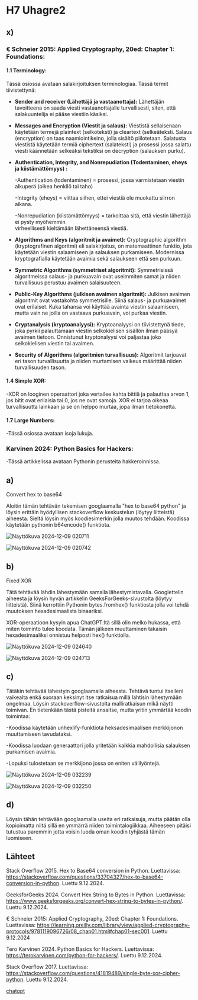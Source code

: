 # H7 Uhagre2

## x) 

### **€ Schneier 2015: Applied Cryptography, 20ed: Chapter 1: Foundations:**

#### 1.1 Terminology:

Tässä osiossa avataan salakirjoituksen terminologiaa. Tässä termit tiivistettynä:

- **Sender and receiver (Lähettäjä ja vastaanottaja):**
  Lähettäjän tavoitteena on saada viesti vastaanottajalle turvallisesti, siten, että salakuuntelija ei pääse      viestiin käsiksi.

- **Messages and Encryption (Viestit ja salaus):**
  Viestistä sellaisenaan käytetään termejä plaintext (selkoteksti) ja cleartext (selkeäteksti. Salaus             (encryption) on taas naamiointikeino, jolla sisältö piilotetaan. Salatusta viestistä käytetään termiä           ciphertext (salateksti) ja prosessi jossa salattu viesti käännetään selkeäksi tekstiksi on decryption           (salauksen purku).

- **Authentication, Integrity, and Nonrepudiation (Todentaminen, eheys ja kiistämättömyys) :**

    -Authentication (todentaminen) = prosessi, jossa varmistetaan viestin alkuperä (oikea henkilö tai taho)
      
    -Integrity (eheys) = viittaa siihen, ettei viestiä ole muokattu siirron aikana.
      
    -Nonrepudiation (kiistämättömyys) = tarkoittaa sitä, että viestin lähettäjä ei pysty myöhemmin     
    virheellisesti kieltämään lähettäneensä viestiä.
    
- **Algorithms and Keys (algoritmit ja avaimet):**
    Cryptographic algorithm (kryptografinen algoritmi) eli salakirjoitus, on matemaattinen funktio, jota     
    käytetään viestin salaamiseen ja salauksen purkamiseen. Modernissa kryptografialla käytetään avaimia sekä 
    salaukseen että sen purkuun.

- **Symmetric Algorithms (symmetriset algoritmit):**
    Symmetrisissä algoritmeissa salaus- ja purkuavain ovat useimmiten samat ja niiden turvallisuus perustuu         avaimen salaisuuteen.

- **Public-Key Algorithms (julkisen avaimen algoritmit):**
    Julkisen avaimen algoritmit ovat vastakohta symmetrisille. Siinä salaus- ja purkuavaimet ovat erilaiset.        Kuka tahansa voi käyttää avainta viestin salaamiseen, mutta vain ne joilla on vastaava purkuavain, voi          purkaa viestin.

- **Cryptanalysis (kryptoanalyysi):**
    Kryptoanalyysi on tiivistettynä tiede, joka pyrkii palauttamaan viestin selkokielisen sisällön ilman pääsyä     avaimen tietoon. Onnistunut kryptonalyysi voi paljastaa joko selkokielisen viestin tai avaimen.

- **Security of Algorithms (algoritmien turvallisuus):**
    Algoritmit tarjoavat eri tason turvallisuutta ja niiden murtamisen vaikeus määrittää niiden turvallisuuden      tason.

#### 1.4 Simple XOR:
   -XOR on looginen operaattori joka vertailee kahta bittiä ja palauttaa arvon 1, jos bitit ovat erilaisia tai 
    0, jos ne ovat samoja. XOR ei tarjoa oikeaa turvallisuutta lainkaan ja se on helppo murtaa, jopa ilman 
    tietokonetta.

#### 1.7 Large Numbers:
   -Tässä osiossa avataan isoja lukuja.

### **Karvinen 2024: Python Basics for Hackers:**
   -Tässä artikkelissa avataan Pythonin perusteita hakkeroinnissa.

## a)

Convert hex to base64

Aloitin tämän tehtävän tekemisen googlaamalla "hex to base64 python" ja löysin erittäin hyödyllisen stackoverflow keskustelun (löytyy liitteistä) aiheesta. Sieltä löysin myös koodiesimerkin jolla muutos tehdään. Koodissa käytetään pythonin b64encode() funktiota.

![Näyttökuva 2024-12-09 020711](https://github.com/user-attachments/assets/3a37b19b-4c73-487b-9c28-a38a642d4717)

![Näyttökuva 2024-12-09 020742](https://github.com/user-attachments/assets/d67201ca-d68e-4078-972c-e39a9ea4522e)


## b)

Fixed XOR

Tätä tehtävää lähdin lähestymään samalla lähestymistavalla. Googlettelin aiheesta ja löysin hyvän artikkelin GeeksForGeeks-sivustolta (löytyy liitteistä). Siinä kerrottiin Pythonin bytes.fromhex() funktiosta jolla  voi tehdä muutoksen hexadesimaalista binaariksi.

XOR-operaatioon kysyin apua ChatGPT:ltä sillä olin melko hukassa, että miten toiminto tulee koodata.  Tämän jälkeen muuttaminen takaisin hexadesimaaliksi onnistuu helposti hex() funktiolla.

![Näyttökuva 2024-12-09 024640](https://github.com/user-attachments/assets/9f61737a-1bbc-46ef-bb6e-859cd44d525d)

![Näyttökuva 2024-12-09 024713](https://github.com/user-attachments/assets/1460e7f7-ac7e-49a8-82cf-723141dcb20d)


## c)

Tätäkin tehtävää lähestyin googlaamalla aiheesta. Tehtävä tuntui itselleni vaikealta enkä suoraan keksinyt itse ratkaisua millä lähtisin lähestymään ongelmaa. Löysin stackoverflow-sivustolta malliratkaisun mikä näytti toimivan. En tietenkään tästä pisteitä ansaitse, mutta yritin ymmärtää koodin toimintaa:

-Koodissa käytetään unhexlify-funktiota heksadesimaalisen merkkijonon muuttamiseen tavudataksi.

-Koodissa luodaan generaattori jolla yritetään kaikkia mahdollisia salauksen purkamisen avaimia.

-Lopuksi tulostetaan se merkkijono jossa on eniten välilyöntejä.

![Näyttökuva 2024-12-09 032239](https://github.com/user-attachments/assets/77f9afff-1350-4dc9-b8f3-d0b5ef7adfbb)

![Näyttökuva 2024-12-09 032250](https://github.com/user-attachments/assets/55f6005b-5c7c-49d7-9668-3bd63f0fe4fa)

## d)

Löysin tähän tehtävään googlaamalla useita eri ratkaisuja, mutta päätän olla kopioimatta niitä sillä en ymmärrä niiden toimintalogiikkaa. Aiheeseen pitäisi tutustua paremmin jotta voisin luoda oman koodin tyhjästä tämän luomiseen.

## Lähteet

Stack Overflow 2015. Hex to Base64 conversion in Python. Luettavissa: https://stackoverflow.com/questions/33704327/hex-to-base64-conversion-in-python. Luettu 9.12.2024.

GeeksforGeeks 2024. Convert Hex String to Bytes in Python. Luettavissa: https://www.geeksforgeeks.org/convert-hex-string-to-bytes-in-python/. Luettu 9.12.2024.

€ Schneier 2015: Applied Cryptography, 20ed: Chapter 1: Foundations. Luettavissa: https://learning.oreilly.com/library/view/applied-cryptography-protocols/9781119096726/08_chap01.html#chap01-sec001. Luettu 9.12.2024

Tero Karvinen 2024. Python Basics for Hackers. Luettavissa: https://terokarvinen.com/python-for-hackers/. Luettu 9.12.2024.

Stack Overflow 2017. Luettavissa: https://stackoverflow.com/questions/41819489/single-byte-xor-cipher-python. Luettu 9.12.2024.

[chatgpt](https://chatgpt.com/)
